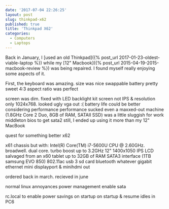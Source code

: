 ```yaml
---
date: '2017-07-04 22:26:25'
layout: post
slug: thinkpad-x62
published: true
title: 'Thinkpad X62'
categories:
  - Computers
  - Laptops
---
```


Back in January, I [used an old Thinkpad]({% post_url 2017-01-23-oldest-viable-laptop %}) while my [12" Macbook]({% post_url 2015-04-19-2015-macbook-review %}) was being repaired. I found myself really enjoying some aspects of it.

First, the keyboard was amazing. 
size was nice
swappable battery pretty sweet
4:3 aspect ratio was perfect

screen was dim. fixed with LED backlight kit
screen not IPS & resolution only 1024x768. looked ugly
vga out :(
battery life could be better considering performance
performance sucked
even a maxxed-out machine (1.8GHz Core 2 Duo, 8GB of RAM, SATAII SSD) was a little sluggish for work
middleton bios to get sata2
still, I ended up using it more than my 12" MacBook

quest for something better
x62

x61 chassis but with:
Intel(R) Core(TM) i7-5600U CPU @ 2.60GHz. broadwell. dual core. turbo boost up to 3.2GHz
12" 1400x1050 IPS LCD salvaged from an x60 tablet
up to 32GB of RAM
SATA3 interface (1TB samsung EVO 850)
802.11ac
usb 3
sd card
bluetooth whatever
gigabit ethernet
mini displayport & minihdmi out

ordered back in march.
recieved in june

normal linux annoyances
power management
enable sata

rc.local to enable power savings on startup
on startup & resume idles in PC6
